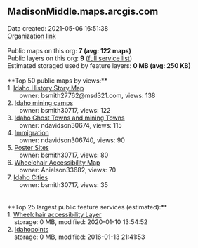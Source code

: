 <h2>MadisonMiddle.maps.arcgis.com</h2> Data created: 2021-05-06 16:51:38 <br /><a target='new' href='https://MadisonMiddle.maps.arcgis.com'>Organization link</a><br /><br />Public maps on this org: <b>7 (avg: 122 maps)</b><br />Public layers on this org: <b>9 </b>(<a target='new' href='https://services.arcgis.com/vMpnPXzTAq2J7Tzw/ArcGIS/rest/services'>full service list</a>)<br />Estimated storaged used by feature layers: <b>0 MB (avg: 250 KB)</b><br /><br />**Top 50 public maps by views:**<br />  1. <a target='new' href='https://www.arcgis.com/home/item.html?id=6189ccc29fea4b95b7f11bf516196a7d'>Idaho History Story Map</a> <br />  &nbsp;&nbsp;&nbsp;&nbsp; &nbsp;&nbsp;owner: bsmith27762@msd321.com, views: 138<br />  2. <a target='new' href='https://www.arcgis.com/home/item.html?id=9d66acea004b4c948cec4f901911ef9c'>Idaho mining camps</a> <br />  &nbsp;&nbsp;&nbsp;&nbsp; &nbsp;&nbsp;owner: bsmith30717, views: 122<br />  3. <a target='new' href='https://www.arcgis.com/home/item.html?id=e7574d186757484b9910402bf46b3e8f'>Idaho Ghost Towns and mining Towns</a> <br />  &nbsp;&nbsp;&nbsp;&nbsp; &nbsp;&nbsp;owner: ndavidson30674, views: 115<br />  4. <a target='new' href='https://www.arcgis.com/home/item.html?id=76c7866517bf4389b1d97bd85abbae09'>Immigration</a> <br />  &nbsp;&nbsp;&nbsp;&nbsp; &nbsp;&nbsp;owner: ndavidson306740, views: 90<br />  5. <a target='new' href='https://www.arcgis.com/home/item.html?id=ff27eb0763c54778a6b32a99746d4b53'>Poster Sites</a> <br />  &nbsp;&nbsp;&nbsp;&nbsp; &nbsp;&nbsp;owner: bsmith30717, views: 80<br />  6. <a target='new' href='https://www.arcgis.com/home/item.html?id=2e3b9dc8e6fa4ccfae23f18ef137b227'>Wheelchair Accessibility Map</a> <br />  &nbsp;&nbsp;&nbsp;&nbsp; &nbsp;&nbsp;owner: Anielson33682, views: 70<br />  7. <a target='new' href='https://www.arcgis.com/home/item.html?id=f3dd3bc8e7e047938a7394f936f9f7c1'>Idaho Cities</a> <br />  &nbsp;&nbsp;&nbsp;&nbsp; &nbsp;&nbsp;owner: bsmith30717, views: 35<br /><br /><br />**Top 25 largest public feature services (estimated):**<br /> 1. <a target='new' href='https://www.arcgis.com/home/item.html?id=490a62df3a26451d8eabc14cb62913d7'>Wheelchair accessibility Layer</a><br /> &nbsp;&nbsp;&nbsp;&nbsp;storage: 0 MB, modified: 2020-01-10 13:54:52<br /> 2. <a target='new' href='https://www.arcgis.com/home/item.html?id=94378d52c1974d98b9b60dd7450f7abf'>Idahopoints</a><br /> &nbsp;&nbsp;&nbsp;&nbsp;storage: 0 MB, modified: 2016-01-13 21:41:53<br />